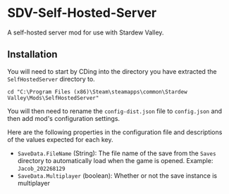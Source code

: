 # SDV-Self-Hosted-Server
A self-hosted server mod for use with Stardew Valley.

## Installation
You will need to start by CDing into the directory you have extracted the `SelfHostedServer` directory to.

    cd "C:\Program Files (x86)\Steam\steamapps\common\Stardew Valley\Mods\SelfHostedServer"

You will then need to rename the `config-dist.json` file to `config.json` and then add mod's configuration settings.

Here are the following properties in the configuration file and descriptions of the values expected for each key.

* `SaveData.FileName` (String): The file name of the save from the `Saves` directory to automatically load when the game is opened. Example: `Jacob_202268129`
* `SaveData.Multiplayer` (boolean): Whether or not the save instance is multiplayer